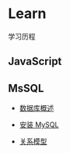 # Learn

学习历程

## JavaScript

## MsSQL

- [数据库概述](https://github.com/WaringHu/Learning/blob/master/MySQL/Notes/%E6%95%B0%E6%8D%AE%E5%BA%93%E6%A6%82%E8%BF%B0.md)

- [安装 MySQL](https://github.com/WaringHu/Learning/blob/master/MySQL/Notes/%E5%AE%89%E8%A3%85MySQL.md)

- [关系模型](https://github.com/WaringHu/Learning/blob/master/MySQL/Notes/%E5%85%B3%E7%B3%BB%E6%A8%A1%E5%9E%8B.md)